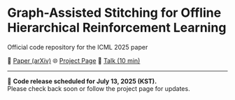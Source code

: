 # Graph-Assisted Stitching for Offline Hierarchical Reinforcement Learning

Official code repository for the ICML 2025 paper  

📄 [Paper (arXiv)](https://arxiv.org/abs/2506.07744) 🌐 [Project Page](https://qortmdgh4141.github.io/projects/GAS)  🎥 [Talk (10 min)](https://www.youtube.com/watch?v=PCSFbIFDXZE)  
 
---

🚧 **Code release scheduled for July 13, 2025 (KST).**  
Please check back soon or follow the project page for updates.
